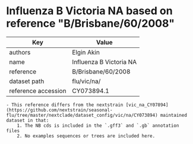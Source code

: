 # Influenza B Victoria NA based on reference "B/Brisbane/60/2008"

| Key                  | Value                |
| -------------------- | -------------------- |
| authors                | Elgin Akin |
| name                 | Influenza B Victoria NA            |
| reference            | B/Brisbane/60/2008                      |
| dataset path         | flu/vic/na/               |
| reference accession  | CY073894.1    |

    - This reference differs from the nextstrain [vic_na_CY07894](https://github.com/nextstrain/seasonal-flu/tree/master/nextclade/dataset_config/vic/na/CY073894) maintained dataset in that:
        1. The NB cds is included in the `.gff3` and `.gb` annotation files
        2. No examples sequences or trees are included here.